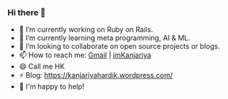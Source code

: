 ### Hi there 👋

- 🔭 I’m currently working on Ruby on Rails.
- 🌱 I’m currently learning meta programming, AI & ML.
- 👯 I’m looking to collaborate on open source projects or blogs.
- 📫 How to reach me: <a href="mailto:hardikgkanjariya@gmail.com">Gmail</a> | <a href="https://twitter.com/imKanjariya"> imKanjariya</a>
- 😄 Call me HK
- ⚡ Blog: https://kanjariyahardik.wordpress.com/
- 💬 I'm happy to help!
